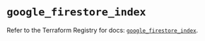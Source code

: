 # `google_firestore_index`

Refer to the Terraform Registry for docs: [`google_firestore_index`](https://registry.terraform.io/providers/hashicorp/google/4.85.0/docs/resources/firestore_index).
